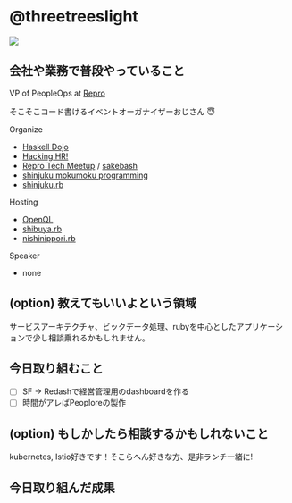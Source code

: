 # @threetreeslight

![](https://avatars3.githubusercontent.com/u/1057490?s=100&v=4)

## 会社や業務で普段やっていること

VP of PeopleOps at [Repro](https://repro.io)

そこそこコード書けるイベントオーガナイザーおじさん :innocent:

Organize

- [Haskell Dojo](https://shinjukuhs.connpass.com/)
- [Hacking HR!](https://hacking-hr.connpass.com/)
- [Repro Tech Meetup](https://repro-tech.connpass.com/) / [sakebash](https://repro-tech.connpass.com/)
- [shinjuku mokumoku programming](https://shinjuku-mokumoku.connpass.com/)
- [shinjuku.rb](https://shinjukurb.connpass.com/)

Hosting

- [OpenQL](https://openql.connpass.com/)
- [shibuya.rb](https://shibuyarb.doorkeeper.jp/)
- [nishinippori.rb](https://nishinipporirb.doorkeeper.jp/)

Speaker

- none

## (option) 教えてもいいよという領域

サービスアーキテクチャ、ビックデータ処理、rubyを中心としたアプリケーションで少し相談乗れるかもしれません。

## 今日取り組むこと

- [ ] SF -> Redashで経営管理用のdashboardを作る
- [ ] 時間がアレばPeoploreの製作

## (option) もしかしたら相談するかもしれないこと

kubernetes, Istio好きです！そこらへん好きな方、是非ランチ一緒に!

## 今日取り組んだ成果
